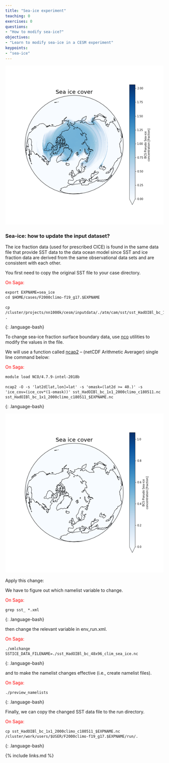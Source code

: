 ```yaml
---
title: "Sea-ice experiment"
teaching: 0
exercises: 0
questions:
- "How to modify sea-ice?"
objectives:
- "Learn to modify sea-ice in a CESM experiment"
keypoints:
- "sea-ice"
---
```


<img src="../fig/Sea_Ice.png">

<h3 id="dataset"><b>Sea-ice</b>: how to update the input dataset?</h3>

The ice fraction data (used for prescribed CICE) is found in the same data file that provide SST data to the data ocean model since SST and ice fraction data are derived from the same observational data sets and are consistent with each other.

You first need to copy the original SST file to your case directory.

<font color="red">On Saga:</font>

~~~
export EXPNAME=sea_ice
cd $HOME/cases/F2000climo-f19_g17.$EXPNAME

cp /cluster/projects/nn1000k/cesm/inputdata/./atm/cam/sst/sst_HadOIBl_bc_1x1_2000climo_c180511.nc .
~~~
{: .language-bash}

To change sea-ice fraction surface boundary data, use <a href="http://nco.sourgeforce.net">nco</a> utilities to modify the values in the file.

We will use a function called <a href="http://nco.sourceforge.net/nco.html#ncap2-netCDF-Arithmetic-Processor">ncap2</a> – (netCDF Arithmetic Averager) single line command below:

<font color="red">On Saga:</font>

~~~
module load NCO/4.7.9-intel-2018b

ncap2 -O -s 'lat2d[lat,lon]=lat' -s 'omask=(lat2d >= 40.)' -s 'ice_cov=(ice_cov*(1-omask))' sst_HadOIBl_bc_1x1_2000climo_c180511.nc sst_HadOIBl_bc_1x1_2000climo_c180511_$EXPNAME.nc
~~~
{: .language-bash}

<img src="../fig/Sea_Ice_modified.png">

Apply this change:

We have to figure out which namelist variable to change.

<font color="red">On Saga:</font>

~~~
grep sst_ *.xml
~~~
{: .language-bash}

then change the relevant variable in env_run.xml.

<font color="red">On Saga:</font>

~~~
./xmlchange SSTICE_DATA_FILENAME=./sst_HadOIBl_bc_48x96_clim_sea_ice.nc
~~~
{: .language-bash}

and to make the namelist changes effective (i.e., create namelist files).

<font color="red">On Saga:</font>

~~~
./preview_namelists
~~~
{: .language-bash}

Finally, we can copy the changed SST data file to the run directory.

<font color="red">On Saga:</font>

~~~
cp sst_HadOIBl_bc_1x1_2000climo_c180511_$EXPNAME.nc /cluster/work/users/$USER/F2000climo-f19_g17.$EXPNAME/run/.
~~~
{: .language-bash}


{% include links.md %}


